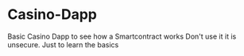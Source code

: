 # Casino-Dapp
Basic Casino Dapp to see how a Smartcontract works
Don't use it it is unsecure. Just to learn the basics
